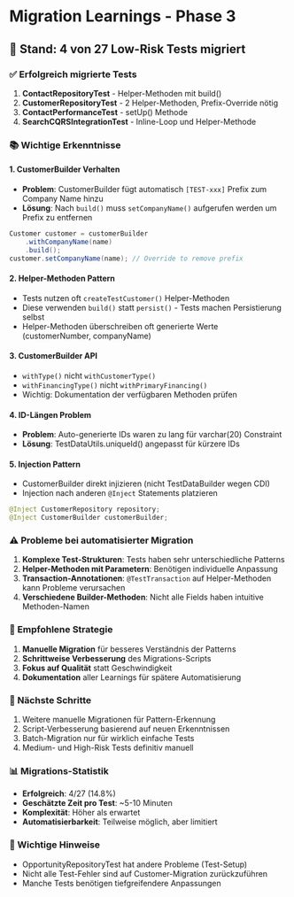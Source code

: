 # Migration Learnings - Phase 3

## 🎯 Stand: 4 von 27 Low-Risk Tests migriert

### ✅ Erfolgreich migrierte Tests

1. **ContactRepositoryTest** - Helper-Methoden mit build()
2. **CustomerRepositoryTest** - 2 Helper-Methoden, Prefix-Override nötig
3. **ContactPerformanceTest** - setUp() Methode
4. **SearchCQRSIntegrationTest** - Inline-Loop und Helper-Methode

### 📚 Wichtige Erkenntnisse

#### 1. CustomerBuilder Verhalten
- **Problem**: CustomerBuilder fügt automatisch `[TEST-xxx]` Prefix zum Company Name hinzu
- **Lösung**: Nach `build()` muss `setCompanyName()` aufgerufen werden um Prefix zu entfernen
```java
Customer customer = customerBuilder
    .withCompanyName(name)
    .build();
customer.setCompanyName(name); // Override to remove prefix
```

#### 2. Helper-Methoden Pattern
- Tests nutzen oft `createTestCustomer()` Helper-Methoden
- Diese verwenden `build()` statt `persist()` - Tests machen Persistierung selbst
- Helper-Methoden überschreiben oft generierte Werte (customerNumber, companyName)

#### 3. CustomerBuilder API
- `withType()` nicht `withCustomerType()`
- `withFinancingType()` nicht `withPrimaryFinancing()`
- Wichtig: Dokumentation der verfügbaren Methoden prüfen

#### 4. ID-Längen Problem
- **Problem**: Auto-generierte IDs waren zu lang für varchar(20) Constraint
- **Lösung**: TestDataUtils.uniqueId() angepasst für kürzere IDs

#### 5. Injection Pattern
- CustomerBuilder direkt injizieren (nicht TestDataBuilder wegen CDI)
- Injection nach anderen `@Inject` Statements platzieren
```java
@Inject CustomerRepository repository;
@Inject CustomerBuilder customerBuilder;
```

### ⚠️ Probleme bei automatisierter Migration

1. **Komplexe Test-Strukturen**: Tests haben sehr unterschiedliche Patterns
2. **Helper-Methoden mit Parametern**: Benötigen individuelle Anpassung
3. **Transaction-Annotationen**: `@TestTransaction` auf Helper-Methoden kann Probleme verursachen
4. **Verschiedene Builder-Methoden**: Nicht alle Fields haben intuitive Methoden-Namen

### 🎯 Empfohlene Strategie

1. **Manuelle Migration** für besseres Verständnis der Patterns
2. **Schrittweise Verbesserung** des Migrations-Scripts
3. **Fokus auf Qualität** statt Geschwindigkeit
4. **Dokumentation** aller Learnings für spätere Automatisierung

### 🔄 Nächste Schritte

1. Weitere manuelle Migrationen für Pattern-Erkennung
2. Script-Verbesserung basierend auf neuen Erkenntnissen
3. Batch-Migration nur für wirklich einfache Tests
4. Medium- und High-Risk Tests definitiv manuell

### 📊 Migrations-Statistik

- **Erfolgreich**: 4/27 (14.8%)
- **Geschätzte Zeit pro Test**: ~5-10 Minuten
- **Komplexität**: Höher als erwartet
- **Automatisierbarkeit**: Teilweise möglich, aber limitiert

### 🚨 Wichtige Hinweise

- OpportunityRepositoryTest hat andere Probleme (Test-Setup)
- Nicht alle Test-Fehler sind auf Customer-Migration zurückzuführen
- Manche Tests benötigen tiefgreifendere Anpassungen